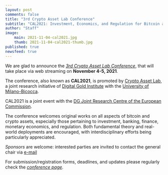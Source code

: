 ```yaml
---
layout: post
comments: false
title: "3rd Crypto Asset Lab Conference"
subtitle: "CAL2021: Investment, Economics, and Regulation for Bitcoin and Crypto Assets"
author: "Staff"
image: 
    main: 2021-11-04-cal2021.jpg
    thumb: 2021-11-04-cal2021-thumb.jpg
published: true
newsfeed: true
---
```


We are glad to announce the
_[3rd Crypto Asset Lab Conference](https://cryptoassetlab.diseade.unimib.it/calconf)_,
that will take place via web streaming on **November 4-5, 2021**.

The conference, also known as **CAL2021**, is promoted by [Crypto Asset Lab](https://cryptoassetlab.diseade.unimib.it/), a joint research initiative of [Digital Gold Institute](https://dgi.io/#vision) with the [University of Milano-Bicocca](https://www.unimib.it/).

CAL2021 is a joint event with the [DG Joint Research Centre of the European Commission](https://ec.europa.eu/knowledge4policy/organisation/jrc-joint-research-centre_en).

The conference welcomes original works on all aspects of bitcoin and crypto assets, especially those pertaining to investment, banking, finance, monetary economics, and regulation. Both fundamental theory and real-world deployments are encouraged, with interdisciplinary efforts being particularly appreciated.

*Sponsors* are welcome:
interested parties are invited to contact the general chair via
[e-mail](mailto:cryptoassetlab+conf2020-chairs@unimib.it)

For submission/registration forms, deadlines, and updates
please regularly check the _[conference page](https://cryptoassetlab.diseade.unimib.it/calconf)_.

